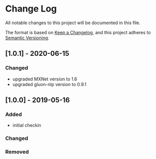 # Change Log
All notable changes to this project will be documented in this file.

The format is based on [Keep a Changelog](https://keepachangelog.com/en/1.0.0/),
and this project adheres to [Semantic Versioning](https://semver.org/spec/v2.0.0.html).

## [1.0.1] - 2020-06-15
### Changed
- upgraded MXNet version to 1.6
- upgraded gluon-nlp version to 0.9.1


## [1.0.0] - 2019-05-16
### Added
- initial checkin

### Changed

### Removed